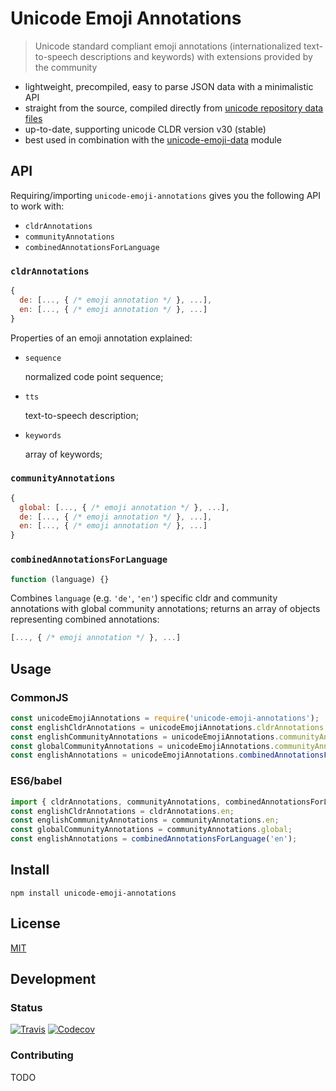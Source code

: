 # Unicode Emoji Annotations

> Unicode standard compliant emoji annotations (internationalized text-to-speech descriptions and keywords) with extensions provided by the community

- lightweight, precompiled, easy to parse JSON data with a minimalistic API
- straight from the source, compiled directly from [unicode repository data files](http://unicode.org/repos/cldr/tags/release-30)
- up-to-date, supporting unicode CLDR version v30 (stable)
- best used in combination with the [unicode-emoji-data](https://www.npmjs.com/package/unicode-emoji-data) module

## API

Requiring/importing `unicode-emoji-annotations` gives you the following API to work with:

- `cldrAnnotations`
- `communityAnnotations`
- `combinedAnnotationsForLanguage`

### `cldrAnnotations`

```javascript
{
  de: [..., { /* emoji annotation */ }, ...],
  en: [..., { /* emoji annotation */ }, ...]
}
```

Properties of an emoji annotation explained:

- `sequence`

  normalized code point sequence;

- `tts`

  text-to-speech description;

- `keywords`

  array of keywords;

### `communityAnnotations`

```javascript
{
  global: [..., { /* emoji annotation */ }, ...],
  de: [..., { /* emoji annotation */ }, ...],
  en: [..., { /* emoji annotation */ }, ...]
}
```

### `combinedAnnotationsForLanguage`

```javascript
function (language) {}
```

Combines `language` (e.g. `'de'`, `'en'`) specific cldr and community annotations with global community annotations; returns an array of objects representing combined annotations:

```javascript
[..., { /* emoji annotation */ }, ...]
```

## Usage

### CommonJS

```javascript
const unicodeEmojiAnnotations = require('unicode-emoji-annotations');
const englishCldrAnnotations = unicodeEmojiAnnotations.cldrAnnotations.en;
const englishCommunityAnnotations = unicodeEmojiAnnotations.communityAnnotations.en;
const globalCommunityAnnotations = unicodeEmojiAnnotations.communityAnnotations.global;
const englishAnnotations = unicodeEmojiAnnotations.combinedAnnotationsForLanguage('en');
```

### ES6/babel

```javascript
import { cldrAnnotations, communityAnnotations, combinedAnnotationsForLanguage } from 'unicode-emoji-annotations';
const englishCldrAnnotations = cldrAnnotations.en;
const englishCommunityAnnotations = communityAnnotations.en;
const globalCommunityAnnotations = communityAnnotations.global;
const englishAnnotations = combinedAnnotationsForLanguage('en');
```

## Install

`npm install unicode-emoji-annotations`

## License

[MIT](https://github.com/dematerializer/unicode-emoji-annotations/blob/master/LICENSE)

## Development

### Status

[![Travis](https://img.shields.io/travis/dematerializer/unicode-emoji-annotations.svg?style=flat-square)](https://travis-ci.org/dematerializer/unicode-emoji-annotations)
[![Codecov](https://img.shields.io/codecov/c/github/dematerializer/unicode-emoji-annotations.svg?style=flat-square)](https://codecov.io/gh/dematerializer/unicode-emoji-annotations)

### Contributing

TODO
